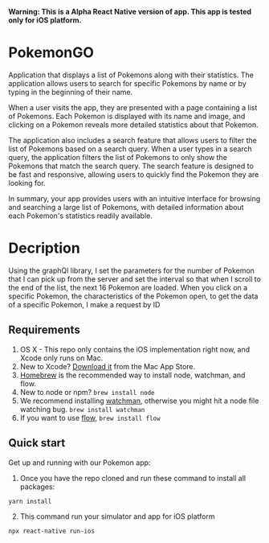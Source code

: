 **Warning: This is a Alpha React Native version of app. This app is tested only for iOS platform.**

# PokemonGO

Application that displays a list of Pokemons along with their statistics. The application allows users to search for specific Pokemons by name or by typing in the beginning of their name.

When a user visits the app, they are presented with a page containing a list of Pokemons. Each Pokemon is displayed with its name and image, and clicking on a Pokemon reveals more detailed statistics about that Pokemon.

The application also includes a search feature that allows users to filter the list of Pokemons based on a search query. When a user types in a search query, the application filters the list of Pokemons to only show the Pokemons that match the search query. The search feature is designed to be fast and responsive, allowing users to quickly find the Pokemon they are looking for.

In summary, your app provides users with an intuitive interface for browsing and searching a large list of Pokemons, with detailed information about each Pokemon's statistics readily available.

# Decription

Using the graphQl library, I set the parameters for the number of Pokemon that I can pick up from the server and set the interval so that when I scroll to the end of the list, the next 16 Pokemon are loaded. When you click on a specific Pokemon, the characteristics of the Pokemon open, to get the data of a specific Pokemon, I make a request by ID

## Requirements

1. OS X - This repo only contains the iOS implementation right now, and Xcode only runs on Mac.
2. New to Xcode?  [Download it](https://developer.apple.com/xcode/downloads/) from the Mac App Store.
3. [Homebrew](http://brew.sh/) is the recommended way to install node, watchman, and flow.
4. New to node or npm? `brew install node`
5. We recommend installing [watchman](https://facebook.github.io/watchman/docs/install.html), otherwise you might hit a node file watching bug.  `brew install watchman`
6. If you want to use [flow](http://www.flowtype.org), `brew install flow`

## Quick start

Get up and running with our Pokemon app:

1. Once you have the repo cloned and run these command to install all packages:
```
yarn install
```
2. This command run your simulator and app for iOS platform

```
npx react-native run-ios
```
